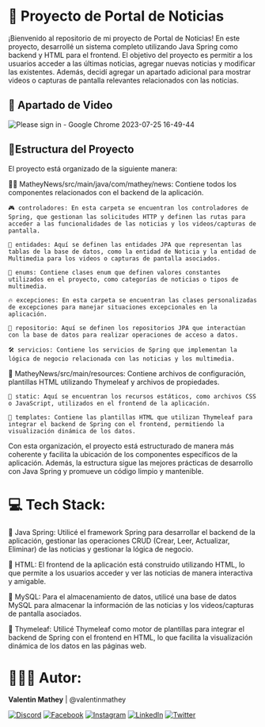 # 📰 Proyecto de Portal de Noticias
¡Bienvenido al repositorio de mi proyecto de Portal de Noticias! En este proyecto, desarrollé un sistema completo utilizando Java Spring como backend y HTML para el frontend. El objetivo del proyecto es permitir a los usuarios acceder a las últimas noticias, agregar nuevas noticias y modificar las existentes. Además, decidí agregar un apartado adicional para mostrar videos o capturas de pantalla relevantes relacionados con las noticias.

## 🎥 Apartado de Video
![Please sign in - Google Chrome 2023-07-25 16-49-44](https://github.com/valentinmathey/MatheyNews/assets/108497495/24b874ec-59c4-488e-b698-ccd9eed0687d)

## 📂Estructura del Proyecto

El proyecto está organizado de la siguiente manera:

👨‍💻 MatheyNews/src/main/java/com/mathey/news: Contiene todos los componentes relacionados con el backend de la aplicación.

    🎮 controladores: En esta carpeta se encuentran los controladores de Spring, que gestionan las solicitudes HTTP y definen las rutas para acceder a las funcionalidades de las noticias y los videos/capturas de pantalla.

    📄 entidades: Aquí se definen las entidades JPA que representan las tablas de la base de datos, como la entidad de Noticia y la entidad de Multimedia para los videos o capturas de pantalla asociados.

    🔢 enums: Contiene clases enum que definen valores constantes utilizados en el proyecto, como categorías de noticias o tipos de multimedia.

    🔥 excepciones: En esta carpeta se encuentran las clases personalizadas de excepciones para manejar situaciones excepcionales en la aplicación.

    💾 repositorio: Aquí se definen los repositorios JPA que interactúan con la base de datos para realizar operaciones de acceso a datos.

    🛠️ servicios: Contiene los servicios de Spring que implementan la lógica de negocio relacionada con las noticias y los multimedia.

📂 MatheyNews/src/main/resources: Contiene archivos de configuración, plantillas HTML utilizando Thymeleaf y archivos de propiedades.

    📁 static: Aquí se encuentran los recursos estáticos, como archivos CSS o JavaScript, utilizados en el frontend de la aplicación.

    📃 templates: Contiene las plantillas HTML que utilizan Thymeleaf para integrar el backend de Spring con el frontend, permitiendo la visualización dinámica de los datos.

Con esta organización, el proyecto está estructurado de manera más coherente y facilita la ubicación de los componentes específicos de la aplicación. Además, la estructura sigue las mejores prácticas de desarrollo con Java Spring y promueve un código limpio y mantenible.

# 💻 Tech Stack:
🔹 Java Spring: Utilicé el framework Spring para desarrollar el backend de la aplicación, gestionar las operaciones CRUD (Crear, Leer, Actualizar, Eliminar) de las noticias y gestionar la lógica de negocio.

🔹 HTML: El frontend de la aplicación está construido utilizando HTML, lo que permite a los usuarios acceder y ver las noticias de manera interactiva y amigable.

🔹 MySQL: Para el almacenamiento de datos, utilicé una base de datos MySQL para almacenar la información de las noticias y los videos/capturas de pantalla asociados.

🔹 Thymeleaf: Utilicé Thymeleaf como motor de plantillas para integrar el backend de Spring con el frontend en HTML, lo que facilita la visualización dinámica de los datos en las páginas web.

# 🧑🏻‍💻 Autor:

<b>Valentin Mathey</b> | @valentinmathey

[![Discord](https://img.shields.io/badge/Discord-%237289DA.svg?logo=discord&logoColor=white)](https://discord.gg/valentinmathey) [![Facebook](https://img.shields.io/badge/Facebook-%231877F2.svg?logo=Facebook&logoColor=white)](https://facebook.com/https://www.facebook.com/ValentinEzequielMathey) [![Instagram](https://img.shields.io/badge/Instagram-%23E4405F.svg?logo=Instagram&logoColor=white)](https://instagram.com/https://www.instagram.com/valen.mathey/) [![LinkedIn](https://img.shields.io/badge/LinkedIn-%230077B5.svg?logo=linkedin&logoColor=white)](https://linkedin.com/in/https://www.linkedin.com/in/valentin-mathey/) [![Twitter](https://img.shields.io/badge/Twitter-%231DA1F2.svg?logo=Twitter&logoColor=white)](https://twitter.com/https://twitter.com/valen_mathey) 
